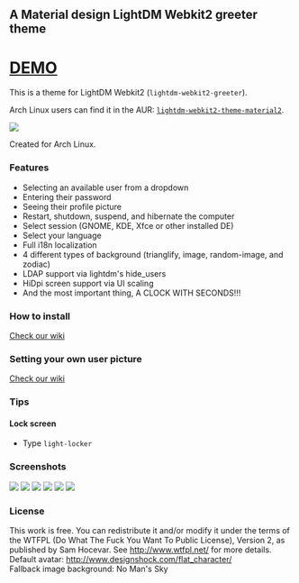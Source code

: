 ## A Material design LightDM Webkit2 greeter theme
# [DEMO](https://fallingsnow.github.io/lightdm-webkit2-material2)

This is a theme for LightDM Webkit2 (`lightdm-webkit2-greeter`).

Arch Linux users can find it in the AUR: [`lightdm-webkit2-theme-material2`](https://aur.archlinux.org/packages/lightdm-webkit2-theme-material2/).

![](https://cdn.rawgit.com/FallingSnow/lightdm-webkit2-material2/master/screenshots/image-random.jpeg)

Created for Arch Linux.

### Features

- Selecting an available user from a dropdown
- Entering their password
- Seeing their profile picture
- Restart, shutdown, suspend, and hibernate the computer
- Select session (GNOME, KDE, Xfce or other installed DE)
- Select your language
- Full i18n localization
- 4 different types of background (trianglify, image, random-image, and zodiac)
- LDAP support via lightdm's hide_users
- HiDpi screen support via UI scaling
- And the most important thing, A CLOCK WITH SECONDS!!!

### How to install

[Check our wiki](https://github.com/FallingSnow/lightdm-webkit2-material2/wiki/Installation)

### Setting your own user picture

[Check our wiki](https://github.com/FallingSnow/lightdm-webkit2-material2/wiki/Images)

### Tips
#### Lock screen
- Type `light-locker`

### Screenshots

![](https://cdn.rawgit.com/FallingSnow/lightdm-webkit2-material2/master/screenshots/default.jpeg)
![](https://cdn.rawgit.com/FallingSnow/lightdm-webkit2-material2/master/screenshots/shutdown.jpeg)
![](https://cdn.rawgit.com/FallingSnow/lightdm-webkit2-material2/master/screenshots/settings.jpeg)
![](https://cdn.rawgit.com/FallingSnow/lightdm-webkit2-material2/master/screenshots/zodiac.jpeg)
![](https://cdn.rawgit.com/FallingSnow/lightdm-webkit2-material2/master/screenshots/image.jpeg)
![](https://cdn.rawgit.com/FallingSnow/lightdm-webkit2-material2/master/screenshots/arabic.jpeg)

### License
This work is free. You can redistribute it and/or modify it under the terms of the WTFPL (Do What The Fuck You Want To Public License), Version 2, as published by Sam Hocevar. See http://www.wtfpl.net/ for more details.<br>
Default avatar: http://www.designshock.com/flat_character/<br>
Fallback image background: No Man's Sky
